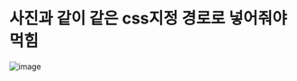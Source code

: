 # 사진과 같이 같은 css지정 경로로 넣어줘야 먹힘
![image](https://user-images.githubusercontent.com/85022962/132111670-cee2b649-2cb3-43ec-b148-c65814e79a7a.png)
